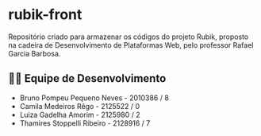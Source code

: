 # rubik-front

Repositório criado para armazenar os códigos do projeto Rubik, proposto na cadeira de Desenvolvimento de Plataformas Web, pelo professor Rafael Garcia Barbosa.

## :man_technologist: Equipe de Desenvolvimento
* Bruno Pompeu Pequeno Neves - 2010386 / 8
* Camila Medeiros Rêgo - 2125522 / 0
* Luiza Gadelha Amorim - 2125980 / 2
* Thamires Stoppelli Ribeiro - 2128916 / 7
